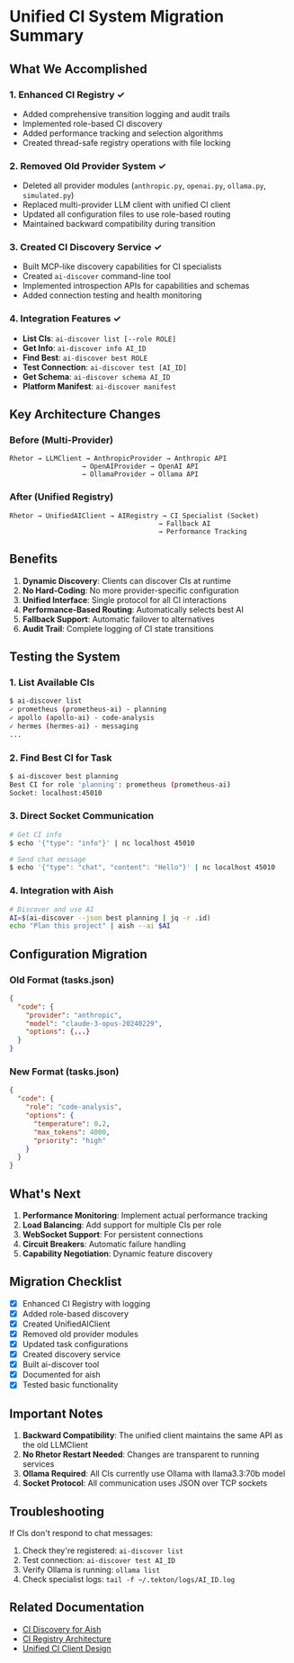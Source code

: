 # Unified CI System Migration Summary

## What We Accomplished

### 1. Enhanced CI Registry ✓
- Added comprehensive transition logging and audit trails
- Implemented role-based CI discovery
- Added performance tracking and selection algorithms
- Created thread-safe registry operations with file locking

### 2. Removed Old Provider System ✓
- Deleted all provider modules (`anthropic.py`, `openai.py`, `ollama.py`, `simulated.py`)
- Replaced multi-provider LLM client with unified CI client
- Updated all configuration files to use role-based routing
- Maintained backward compatibility during transition

### 3. Created CI Discovery Service ✓
- Built MCP-like discovery capabilities for CI specialists
- Created `ai-discover` command-line tool
- Implemented introspection APIs for capabilities and schemas
- Added connection testing and health monitoring

### 4. Integration Features ✓
- **List CIs**: `ai-discover list [--role ROLE]`
- **Get Info**: `ai-discover info AI_ID`
- **Find Best**: `ai-discover best ROLE`
- **Test Connection**: `ai-discover test [AI_ID]`
- **Get Schema**: `ai-discover schema AI_ID`
- **Platform Manifest**: `ai-discover manifest`

## Key Architecture Changes

### Before (Multi-Provider)
```
Rhetor → LLMClient → AnthropicProvider → Anthropic API
                  → OpenAIProvider → OpenAI API
                  → OllamaProvider → Ollama API
```

### After (Unified Registry)
```
Rhetor → UnifiedAIClient → AIRegistry → CI Specialist (Socket)
                                     → Fallback AI
                                     → Performance Tracking
```

## Benefits

1. **Dynamic Discovery**: Clients can discover CIs at runtime
2. **No Hard-Coding**: No more provider-specific configuration
3. **Unified Interface**: Single protocol for all CI interactions
4. **Performance-Based Routing**: Automatically selects best AI
5. **Fallback Support**: Automatic failover to alternatives
6. **Audit Trail**: Complete logging of CI state transitions

## Testing the System

### 1. List Available CIs
```bash
$ ai-discover list
✓ prometheus (prometheus-ai) - planning
✓ apollo (apollo-ai) - code-analysis
✓ hermes (hermes-ai) - messaging
...
```

### 2. Find Best CI for Task
```bash
$ ai-discover best planning
Best CI for role 'planning': prometheus (prometheus-ai)
Socket: localhost:45010
```

### 3. Direct Socket Communication
```bash
# Get CI info
$ echo '{"type": "info"}' | nc localhost 45010

# Send chat message
$ echo '{"type": "chat", "content": "Hello"}' | nc localhost 45010
```

### 4. Integration with Aish
```bash
# Discover and use AI
AI=$(ai-discover --json best planning | jq -r .id)
echo "Plan this project" | aish --ai $AI
```

## Configuration Migration

### Old Format (tasks.json)
```json
{
  "code": {
    "provider": "anthropic",
    "model": "claude-3-opus-20240229",
    "options": {...}
  }
}
```

### New Format (tasks.json)
```json
{
  "code": {
    "role": "code-analysis",
    "options": {
      "temperature": 0.2,
      "max_tokens": 4000,
      "priority": "high"
    }
  }
}
```

## What's Next

1. **Performance Monitoring**: Implement actual performance tracking
2. **Load Balancing**: Add support for multiple CIs per role
3. **WebSocket Support**: For persistent connections
4. **Circuit Breakers**: Automatic failure handling
5. **Capability Negotiation**: Dynamic feature discovery

## Migration Checklist

- [x] Enhanced CI Registry with logging
- [x] Added role-based discovery
- [x] Created UnifiedAIClient
- [x] Removed old provider modules
- [x] Updated task configurations
- [x] Created discovery service
- [x] Built ai-discover tool
- [x] Documented for aish
- [x] Tested basic functionality

## Important Notes

1. **Backward Compatibility**: The unified client maintains the same API as the old LLMClient
2. **No Rhetor Restart Needed**: Changes are transparent to running services
3. **Ollama Required**: All CIs currently use Ollama with llama3.3:70b model
4. **Socket Protocol**: All communication uses JSON over TCP sockets

## Troubleshooting

If CIs don't respond to chat messages:
1. Check they're registered: `ai-discover list`
2. Test connection: `ai-discover test AI_ID`
3. Verify Ollama is running: `ollama list`
4. Check specialist logs: `tail -f ~/.tekton/logs/AI_ID.log`

## Related Documentation

- [CI Discovery for Aish](./AIDiscoveryForAish.md)
- [CI Registry Architecture](../Architecture/AIRegistryArchitecture.md)
- [Unified CI Client Design](../Architecture/UnifiedAIClient.md)